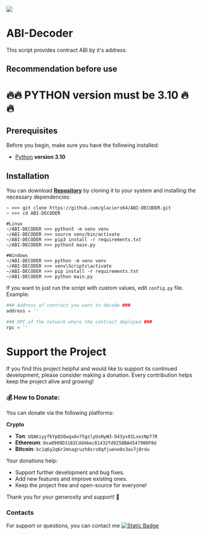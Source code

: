 
[<img src="https://img.shields.io/badge/Telegram-%40Me-orange">](https://t.me/glacier6496)

# ABI-Decoder
This script provides contract ABI by it's address.

## Recommendation before use

# 🔥🔥 PYTHON version must be 3.10 🔥🔥
## Prerequisites
Before you begin, make sure you have the following installed:
- [Python](https://www.python.org/downloads/) **version 3.10**

## Installation
You can download [**Repository**](https://github.com/glaciers64/ABI-DECODER.git) by cloning it to your system and installing the necessary dependencies:
```shell
~ >>> git clone https://github.com/glaciers64/ABI-DECODER.git
~ >>> cd ABI-DECODER

#Linux
~/ABI-DECODER >>> python3 -m venv venv
~/ABI-DECODER >>> source venv/bin/activate
~/ABI-DECODER >>> pip3 install -r requirements.txt
~/ABI-DECODER >>> python3 main.py

#Windows
~/ABI-DECODER >>> python -m venv venv
~/ABI-DECODER >>> venv\Scripts\activate
~/ABI-DECODER >>> pip install -r requirements.txt
~/ABI-DECODER >>> python main.py
```

If you want to just run the script with custom values, edit `config.py` file.
Example:
```python
### Address of contract you want to decode ###
address = ''

### RPC of the network where the contract deployed ###
rpc = ''
```

# Support the Project

If you find this project helpful and would like to support its continued development, please consider making a donation. Every contribution helps keep the project alive and growing!

### 💰 How to Donate:

You can donate via the following platforms:


 **Crypto**  
   - **Ton**: `UQAKiyyfkYpQSOwqxAv75gzlyUsHyW3-D43ys0ILxezNpT7R`
   - **Ethereum**: `0xa8909D3182Cdd46ec81432fd9258BA4547900F8d`
   - **Bitcoin**: `bc1q6y2q6r2mnagruzh8srz8qfjuene8s3av7j8rdu`

Your donations help:
 
- Support further development and bug fixes.
- Add new features and improve existing ones.
- Keep the project free and open-source for everyone!

Thank you for your generosity and support! 🙏


### Contacts
For support or questions, you can contact me [![Static Badge](https://img.shields.io/badge/telegram-bot_author-link?style=for-the-badge&logo=telegram&logoColor=white&logoSize=auto&color=blue)](https://t.me/glacier6496)
